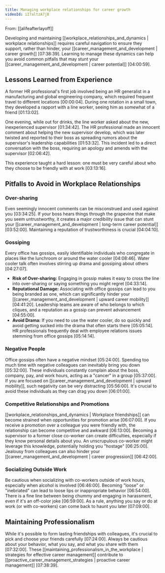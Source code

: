 ```yaml
---
title: Managing workplace relationships for career growth
videoId: iI7altzA7j8
---
```


From: [[alifeafterlayoff]] <br/> 

Developing and maintaining [[workplace_relationships_and_dynamics | workplace relationships]] requires careful navigation to ensure they support, rather than hinder, your [[career_management_and_development | career growth]] <a class="yt-timestamp" data-t="07:38:39">[07:38:39]</a>. Learning to manage these dynamics can help you avoid common pitfalls that may stunt your [[career_management_and_development | career potential]] <a class="yt-timestamp" data-t="04:00:59">[04:00:59]</a>.

## Lessons Learned from Experience
A former HR professional's first job involved being an HR generalist in a manufacturing and global engineering company, which required frequent travel to different locations <a class="yt-timestamp" data-t="00:00:04">[00:00:04]</a>. During one rotation in a small town, they developed a rapport with a line worker, seeing him as somewhat of a friend <a class="yt-timestamp" data-t="01:13:02">[01:13:02]</a>.

One evening, while out for drinks, the line worker asked about the new, inexperienced supervisor <a class="yt-timestamp" data-t="01:34:42">[01:34:42]</a>. The HR professional made an innocent comment about helping the new supervisor develop, which was later twisted and reported to their boss as spreading rumors about the supervisor's leadership capabilities <a class="yt-timestamp" data-t="01:53:32">[01:53:32]</a>. This incident led to a direct conversation with the boss, requiring an apology and amends with the supervisor <a class="yt-timestamp" data-t="02:06:42">[02:06:42]</a>.

This experience taught a hard lesson: one must be very careful about who they choose to be friendly with at work <a class="yt-timestamp" data-t="03:13:16">[03:13:16]</a>.

## Pitfalls to Avoid in Workplace Relationships

### Over-sharing
Even seemingly innocent comments can be misconstrued and used against you <a class="yt-timestamp" data-t="03:34:25">[03:34:25]</a>. If your boss hears things through the grapevine that make you seem untrustworthy, it creates a major credibility issue that can stunt your [[career_management_and_development | long-term career potential]] <a class="yt-timestamp" data-t="03:52:00">[03:52:00]</a>. Maintaining a reputation of trustworthiness is crucial <a class="yt-timestamp" data-t="04:04:10">[04:04:10]</a>.

### Gossiping
Every office has gossips, easily identifiable individuals who congregate in places like the lunchroom or around the water cooler <a class="yt-timestamp" data-t="04:08:46">[04:08:46]</a>. Water cooler talk often involves stirring up drama and gossiping about others <a class="yt-timestamp" data-t="04:27:07">[04:27:07]</a>.

*   **Risk of Over-sharing:** Engaging in gossip makes it easy to cross the line into over-sharing or saying something you might regret <a class="yt-timestamp" data-t="04:33:14">[04:33:14]</a>.
*   **Reputational Damage:** Associating with office gossips can lead to you being branded as one, which can significantly hinder your [[career_management_and_development | upward career mobility]] <a class="yt-timestamp" data-t="04:41:20">[04:41:20]</a>. Leadership teams are aware of who belongs to which cliques, and a reputation as a gossip can prevent advancement <a class="yt-timestamp" data-t="04:55:00">[04:55:00]</a>.
*   **Avoid Drama:** If you need to use the water cooler, do so quickly and avoid getting sucked into the drama that often starts there <a class="yt-timestamp" data-t="05:05:14">[05:05:14]</a>. HR professionals frequently deal with employee relations issues stemming from office gossips <a class="yt-timestamp" data-t="05:14:14">[05:14:14]</a>.

### Negative People
Office gossips often have a negative mindset <a class="yt-timestamp" data-t="05:24:00">[05:24:00]</a>. Spending too much time with negative colleagues can inevitably bring you down <a class="yt-timestamp" data-t="05:32:00">[05:32:00]</a>. These individuals constantly complain about the boss, company, pay, and work hours, acting as a "cancer" in a group <a class="yt-timestamp" data-t="05:37:00">[05:37:00]</a>. If you are focused on [[career_management_and_development | upward mobility]], such negativity can be very distracting <a class="yt-timestamp" data-t="05:56:00">[05:56:00]</a>. It's crucial to avoid these individuals as they can drag you down <a class="yt-timestamp" data-t="06:01:00">[06:01:00]</a>.

### Competitive Relationships and Promotions
[[workplace_relationships_and_dynamics | Workplace friendships]] can become strained when opportunities for promotion arise <a class="yt-timestamp" data-t="06:07:00">[06:07:00]</a>. If you receive a promotion over a colleague you were friendly with, the relationship can become competitive and awkward <a class="yt-timestamp" data-t="06:13:00">[06:13:00]</a>. Becoming a supervisor to a former close co-worker can create difficulties, especially if they know personal details about you. An unscrupulous co-worker might leverage this knowledge, potentially holding you "hostage" <a class="yt-timestamp" data-t="06:25:00">[06:25:00]</a>. Jealousy from colleagues can also hinder your [[career_management_and_development | career progression]] <a class="yt-timestamp" data-t="06:42:00">[06:42:00]</a>.

### Socializing Outside Work
Be cautious when socializing with co-workers outside of work hours, especially when alcohol is involved <a class="yt-timestamp" data-t="06:46:00">[06:46:00]</a>. Becoming "loose" or "inebriated" can lead to loose lips or inappropriate behavior <a class="yt-timestamp" data-t="06:54:00">[06:54:00]</a>. There is a fine line between being chummy and engaging in harassment, even if it's an off-color joke <a class="yt-timestamp" data-t="06:59:00">[06:59:00]</a>. As a rule, anything you say or do at work (or with co-workers) can come back to haunt you later <a class="yt-timestamp" data-t="07:09:00">[07:09:00]</a>.

## Maintaining Professionalism
While it's possible to form lasting friendships with colleagues, it's crucial to pick and choose your friends carefully <a class="yt-timestamp" data-t="07:24:00">[07:24:00]</a>. Always be cautious about your behavior, what you say, and what you share with them <a class="yt-timestamp" data-t="07:32:00">[07:32:00]</a>. These [[maintaining_professionalism_in_the_workplace | strategies for effective career management]] contribute to [[proactive_career_management_strategies | proactive career management]] <a class="yt-timestamp" data-t="07:38:39">[07:38:39]</a>.